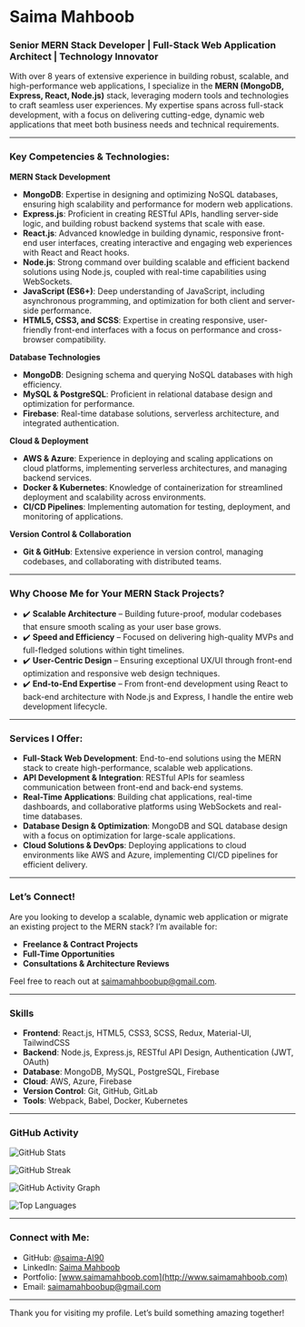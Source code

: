# Saima Mahboob
### Senior MERN Stack Developer | Full-Stack Web Application Architect | Technology Innovator

With over 8 years of extensive experience in building robust, scalable, and high-performance web applications, I specialize in the **MERN (MongoDB, Express, React, Node.js)** stack, leveraging modern tools and technologies to craft seamless user experiences. My expertise spans across full-stack development, with a focus on delivering cutting-edge, dynamic web applications that meet both business needs and technical requirements.

---

### Key Competencies & Technologies:

**MERN Stack Development**  
- **MongoDB**: Expertise in designing and optimizing NoSQL databases, ensuring high scalability and performance for modern web applications.  
- **Express.js**: Proficient in creating RESTful APIs, handling server-side logic, and building robust backend systems that scale with ease.  
- **React.js**: Advanced knowledge in building dynamic, responsive front-end user interfaces, creating interactive and engaging web experiences with React and React hooks.  
- **Node.js**: Strong command over building scalable and efficient backend solutions using Node.js, coupled with real-time capabilities using WebSockets.  
- **JavaScript (ES6+)**: Deep understanding of JavaScript, including asynchronous programming, and optimization for both client and server-side performance.  
- **HTML5, CSS3, and SCSS**: Expertise in creating responsive, user-friendly front-end interfaces with a focus on performance and cross-browser compatibility.

**Database Technologies**  
- **MongoDB**: Designing schema and querying NoSQL databases with high efficiency.  
- **MySQL & PostgreSQL**: Proficient in relational database design and optimization for performance.  
- **Firebase**: Real-time database solutions, serverless architecture, and integrated authentication.

**Cloud & Deployment**  
- **AWS & Azure**: Experience in deploying and scaling applications on cloud platforms, implementing serverless architectures, and managing backend services.  
- **Docker & Kubernetes**: Knowledge of containerization for streamlined deployment and scalability across environments.  
- **CI/CD Pipelines**: Implementing automation for testing, deployment, and monitoring of applications.

**Version Control & Collaboration**  
- **Git & GitHub**: Extensive experience in version control, managing codebases, and collaborating with distributed teams.

---

### Why Choose Me for Your MERN Stack Projects?

- ✔️ **Scalable Architecture** – Building future-proof, modular codebases that ensure smooth scaling as your user base grows.  
- ✔️ **Speed and Efficiency** – Focused on delivering high-quality MVPs and full-fledged solutions within tight timelines.  
- ✔️ **User-Centric Design** – Ensuring exceptional UX/UI through front-end optimization and responsive web design techniques.  
- ✔️ **End-to-End Expertise** – From front-end development using React to back-end architecture with Node.js and Express, I handle the entire web development lifecycle.

---

### Services I Offer:

- **Full-Stack Web Development**: End-to-end solutions using the MERN stack to create high-performance, scalable web applications.  
- **API Development & Integration**: RESTful APIs for seamless communication between front-end and back-end systems.  
- **Real-Time Applications**: Building chat applications, real-time dashboards, and collaborative platforms using WebSockets and real-time databases.  
- **Database Design & Optimization**: MongoDB and SQL database design with a focus on optimization for large-scale applications.  
- **Cloud Solutions & DevOps**: Deploying applications to cloud environments like AWS and Azure, implementing CI/CD pipelines for efficient delivery.

---

### Let’s Connect!

Are you looking to develop a scalable, dynamic web application or migrate an existing project to the MERN stack? I’m available for:

- **Freelance & Contract Projects**  
- **Full-Time Opportunities**  
- **Consultations & Architecture Reviews**

Feel free to reach out at [saimamahboobup@gmail.com](mailto:saimamahboobup@gmail.com).

---

### Skills

- **Frontend**: React.js, HTML5, CSS3, SCSS, Redux, Material-UI, TailwindCSS  
- **Backend**: Node.js, Express.js, RESTful API Design, Authentication (JWT, OAuth)  
- **Database**: MongoDB, MySQL, PostgreSQL, Firebase  
- **Cloud**: AWS, Azure, Firebase  
- **Version Control**: Git, GitHub, GitLab  
- **Tools**: Webpack, Babel, Docker, Kubernetes

---

### GitHub Activity

![GitHub Stats](https://github-readme-stats.vercel.app/api?username=saima-AI90&show_icons=true&hide=&count_private=true&title_color=0891b2&text_color=ffffff&icon_color=0891b2&bg_color=1c1917&hide_border=true&show_icons=true)

![GitHub Streak](https://github-readme-streak-stats.herokuapp.com/?user=saima-AI90&stroke=ffffff&background=1c1917&ring=0891b2&fire=0891b2&currStreakNum=ffffff&currStreakLabel=0891b2&sideNums=ffffff&sideLabels=ffffff&dates=ffffff&hide_border=true)

![GitHub Activity Graph](https://github-readme-activity-graph.cyclic.app/graph?username=saima-AI90&bg_color=1c1917&color=ffffff&line=0891b2&point=ffffff&area_color=1c1917&area=true&hide_border=true&custom_title=GitHub%20Commits%20Graph)

![Top Languages](https://github-readme-stats.vercel.app/api/top-langs/?username=saima-AI90&langs_count=10&title_color=0891b2&text_color=ffffff&icon_color=0891b2&bg_color=1c1917&hide_border=true&locale=en&custom_title=Top%20%Languages)

---

### Connect with Me:

- GitHub: [@saima-AI90](https://github.com/saima-AI90)  
- LinkedIn: [Saima Mahboob](https://www.linkedin.com/in/saima-mahboob/)  
- Portfolio: [www.saimamahboob.com](http://www.saimamahboob.com)  
- Email: [saimamahboobup@gmail.com](mailto:saimamahboobup@gmail.com)

---

Thank you for visiting my profile. Let’s build something amazing together!
